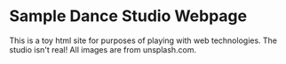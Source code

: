 # Sample Dance Studio Webpage

This is a toy html site for purposes of playing with web technologies. The studio isn't real! All images are from unsplash.com.